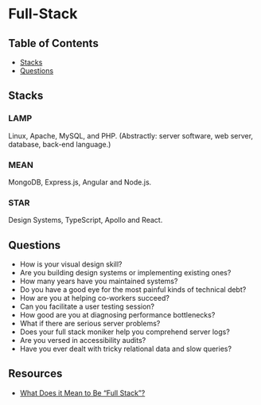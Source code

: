 # Full-Stack

## Table of Contents

* [Stacks](#stacks)
* [Questions](#questions)

## Stacks

### LAMP

Linux, Apache, MySQL, and PHP. (Abstractly: server software, web server, database, back-end language.)

### MEAN

MongoDB, Express.js, Angular and Node.js.

### STAR

Design Systems, TypeScript, Apollo and React.

## Questions

* How is your visual design skill?
* Are you building design systems or implementing existing ones?
* How many years have you maintained systems?
* Do you have a good eye for the most painful kinds of technical debt?
* How are you at helping co-workers succeed?
* Can you facilitate a user testing session?
* How good are you at diagnosing performance bottlenecks?
* What if there are serious server problems?
* Does your full stack moniker help you comprehend server logs?
* Are you versed in accessibility audits?
* Have you ever dealt with tricky relational data and slow queries?

## Resources

* [What Does it Mean to Be “Full Stack”?](https://css-tricks.com/what-does-it-mean-to-be-full-stack/)
